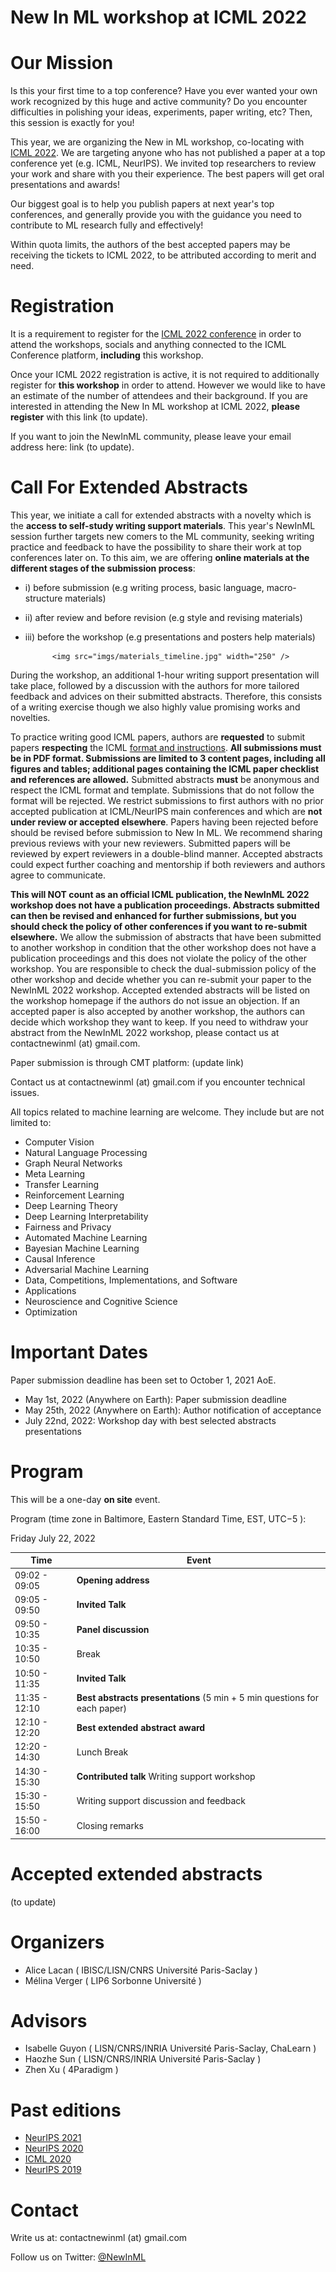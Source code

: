 # New In ML workshop at ICML 2022

# Our Mission

Is this your first time to a top conference? Have you ever wanted your own work recognized by this huge and active community? Do you encounter difficulties in polishing your ideas, experiments, paper writing, etc? Then, this session is exactly for you!

This year, we are organizing the New in ML workshop, co-locating with [ICML 2022](https://icml.cc/). We are targeting anyone who has not published a paper at a top conference yet (e.g. ICML, NeurIPS). We invited top researchers to review your work and share with you their experience. The best papers will get oral presentations and awards!

Our biggest goal is to help you publish papers at next year's top conferences, and generally provide you with the guidance you need to contribute to ML research fully and effectively!


Within quota limits, the authors of the best accepted papers may be receiving the tickets to ICML 2022, to be attributed according to merit and need.


# Registration

It is a requirement to register for the [ICML 2022 conference](https://icml.cc/) in order to attend the workshops, socials and anything connected to the ICML Conference platform, **including** this workshop.

Once your ICML 2022 registration is active, it is not required to additionally register for **this workshop** in order to attend. However we would like to have an estimate of the number of attendees and their background. If you are interested in attending the New In ML workshop at ICML 2022, **please register** with this link (to update).

If you want to join the NewInML community, please leave your email address here: link (to update).



# Call For Extended Abstracts

This year, we initiate a call for extended abstracts with a novelty which is the **access to self-study writing support materials**. This year's NewInML session further targets new comers to the ML community, seeking writing practice and feedback to have the possibility to share their work at top conferences later on. To this aim, we are offering **online materials at the different stages of the submission process**:
* i) before submission (e.g writing process, basic language, macro-structure materials)
* ii) after review and before revision (e.g style and revising materials)
* iii) before the workshop (e.g presentations and posters help materials)

            <img src="imgs/materials_timeline.jpg" width="250" />

During the workshop, an additional 1-hour writing support presentation will take place, followed by a discussion with the authors for more tailored feedback and advices on their submitted abstracts. Therefore, this consists of a writing exercise though we also highly value promising works and novelties.


To practice writing good ICML papers, authors are **requested** to submit papers **respecting** the ICML [format and instructions](https://icml.cc/Conferences/2022/CallForPapers). **All submissions must be in PDF format. Submissions are limited to 3 content pages, including all figures and tables; additional pages containing the ICML paper checklist and references are allowed.** Submitted abstracts **must** be anonymous and respect the ICML format and template. Submissions that do not follow the format will be rejected. We restrict submissions to first authors with no prior accepted publication at ICML/NeurIPS main conferences and which are **not under review or accepted elsewhere**. Papers having been rejected before should be revised before submission to New In ML. We recommend sharing previous reviews with your new reviewers. Submitted papers will be reviewed by expert reviewers in a double-blind manner. Accepted abstracts could expect further coaching and mentorship if both reviewers and authors agree to communicate.



<b> This will NOT count as an official ICML publication, the NewInML 2022 workshop does not have a publication proceedings. Abstracts submitted can then be revised and enhanced for further submissions, but you should check the policy of other conferences if you want to re-submit elsewhere.</b> We allow the submission of abstracts that have been submitted to another workshop in condition that the other workshop does not have a publication proceedings and this does not violate the policy of the other workshop. You are responsible to check the dual-submission policy of the other workshop and decide whether you can re-submit your paper to the NewInML 2022 workshop. Accepted extended abstracts will be listed on the workshop homepage if the authors do not issue an objection. If an accepted paper is also accepted by another workshop, the authors can decide which workshop they want to keep. If you need to withdraw your abstract from the NewInML 2022 workshop, please contact us at contactnewinml (at) gmail.com.


Paper submission is through CMT platform: (update link)

Contact us at contactnewinml (at) gmail.com if you encounter technical issues.

All topics related to machine learning are welcome. They include but are not limited to:
- Computer Vision
- Natural Language Processing
- Graph Neural Networks
- Meta Learning
- Transfer Learning
- Reinforcement Learning
- Deep Learning Theory
- Deep Learning Interpretability
- Fairness and Privacy
- Automated Machine Learning
- Bayesian Machine Learning
- Causal Inference
- Adversarial Machine Learning
- Data, Competitions, Implementations, and Software
- Applications
- Neuroscience and Cognitive Science
- Optimization

# Important Dates

Paper submission deadline has been set to October 1, 2021 AoE.

* May 1st, 2022 (Anywhere on Earth): Paper submission deadline
* May 25th, 2022 (Anywhere on Earth): Author notification of acceptance
* July 22nd, 2022: Workshop day with best selected abstracts presentations

# Program

This will be a one-day **on site** event.

Program (time zone in Baltimore, Eastern Standard Time, EST, UTC−5 ):


Friday July 22, 2022

|**Time**  | **Event**|
|-|--------------------------------------------------|
|09:02 - 09:05| **Opening address** |
|09:05 - 09:50| **Invited Talk**  |
|09:50 - 10:35|  **Panel discussion** |
|10:35 - 10:50| Break |
|10:50 - 11:35| **Invited Talk**  |
|11:35 - 12:10| **Best abstracts presentations** (5 min + 5 min questions for each paper) |
|12:10 - 12:20| **Best extended abstract award** |
|12:20 - 14:30| Lunch Break |
|14:30 - 15:30| **Contributed talk** Writing support workshop |
|15:30 - 15:50| Writing support discussion and feedback |
|15:50 - 16:00| Closing remarks |


# Accepted extended abstracts

(to update)


# Organizers

* Alice Lacan ( IBISC/LISN/CNRS Université Paris-Saclay )
* Mélina Verger ( LIP6 Sorbonne Université )

# Advisors

* Isabelle Guyon ( LISN/CNRS/INRIA Université Paris-Saclay, ChaLearn )
* Haozhe Sun ( LISN/CNRS/INRIA Université Paris-Saclay )
* Zhen Xu ( 4Paradigm )


# Past editions

* [NeurIPS 2021](https://sunhaozhe.github.io/NewInML2021_NeurIPS/)
* [NeurIPS 2020](https://vanyacohen.github.io/NewInML/)
* [ICML 2020](https://nehzux.github.io/NewInML2020ICML/)
* [NeurIPS 2019](https://nehzux.github.io/NewInML2019/)


# Contact

Write us at: contactnewinml (at) gmail.com

Follow us on Twitter: [@NewInML](https://twitter.com/NewInML)
